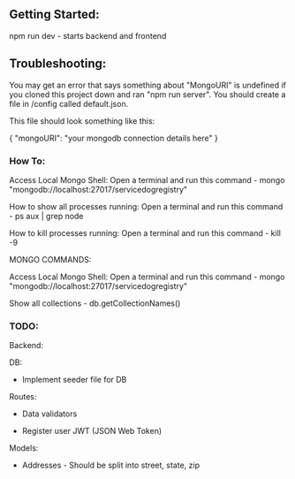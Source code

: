 ## Getting Started:

npm run dev - starts backend and frontend

## Troubleshooting:

You may get an error that says something about "MongoURI" is undefined if you cloned this project down and ran "npm run server". You should create a file in /config called default.json.

This file should look something like this:

{
    "mongoURI": "your mongodb connection details here"
}

### How To:

Access Local Mongo Shell: Open a terminal and run this command - mongo "mongodb://localhost:27017/servicedogregistry"

How to show all processes running: Open a terminal and run this command - ps aux | grep node

How to kill processes running: Open a terminal and run this command - kill -9 <Insert PID here>

MONGO COMMANDS:

Access Local Mongo Shell: Open a terminal and run this command - mongo "mongodb://localhost:27017/servicedogregistry"

Show all collections - db.getCollectionNames()


### TODO:

Backend:

DB:

* Implement seeder file for DB

Routes:

- Data validators

- Register user JWT (JSON Web Token)

Models:

- Addresses - Should be split into street, state, zip

